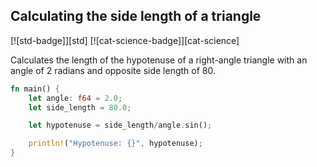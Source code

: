 ## Calculating the side length of a triangle

[![std-badge]][std] [![cat-science-badge]][cat-science]

Calculates the length of the hypotenuse of a right-angle triangle with an angle of 2 radians and opposite side length of 80.

```rust
fn main() {
    let angle: f64 = 2.0;
    let side_length = 80.0;

    let hypotenuse = side_length/angle.sin();

    println!("Hypotenuse: {}", hypotenuse);
}
```
